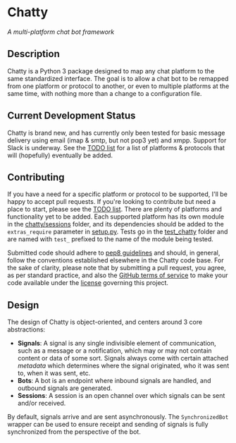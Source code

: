 # Chatty

*A multi-platform chat bot framework*


## Description

Chatty is a Python 3 package designed to map any chat platform to the same
standardized interface. The goal is to allow a chat bot to be remapped 
from one platform or protocol to another, or even to multiple platforms
at the same time, with nothing more than a change to a configuration file.


## Current Development Status

Chatty is brand new, and has currently only been tested for basic message
delivery using email (imap & smtp, but not pop3 yet) and xmpp. Support for
Slack is underway. See the [TODO list] for a list of platforms & protocols 
that will (hopefully) eventually be added.


## Contributing

If you have a need for a specific platform or protocol to be supported,
I'll be happy to accept pull requests. If you're looking to contribute 
but need a place to start, please see the [TODO list]. There are plenty of 
platforms and functionality yet to be added. Each supported platform has 
its own module in the [chatty/sessions] folder, and its dependencies 
should be added to the `extras_require` parameter in [setup.py]. Tests
go in the [test_chatty] folder and are named with `test_` prefixed to the 
name of the module being tested. 

Submitted code should adhere to [pep8 guidelines] and should, in general,
follow the conventions established elsewhere in the Chatty code base. For 
the sake of clarity, please note that by submitting a pull request, you 
agree, as per standard practice, and also the [GitHub terms of service] to 
make your code available under the [license] governing this project.


## Design

The design of Chatty is object-oriented, and centers around 3 core 
abstractions:

* **Signals**: A signal is any single indivisible element of communication,
  such as a message or a notification, which may or may not contain
  content or data of some sort. Signals always come with certain attached
  *metadata* which determines where the signal originated, who it was
  sent to, when it was sent, etc.
* **Bots**: A bot is an endpoint where inbound signals are handled, and
  outbound signals are generated.
* **Sessions**: A session is an open channel over which signals can be
  sent and/or received.

By default, signals arrive and are sent asynchronously. The 
`SynchronizedBot` wrapper can be used to ensure receipt and sending
of signals is fully synchronized from the perspective of the bot.


[chatty/sessions]: https://github.com/hosford42/Chatty/tree/master/chatty/sessions
[GitHub terms of service]: https://help.github.com/articles/github-terms-of-service/#6-contributions-under-repository-license
[license]: https://github.com/hosford42/Chatty/blob/master/LICENSE
[pep8 guidelines]: https://www.python.org/dev/peps/pep-0008/
[setup.py]: https://github.com/hosford42/Chatty/blob/master/setup.py
[test_chatty]: https://github.com/hosford42/Chatty/tree/master/test_chatty 
[TODO list]: https://github.com/hosford42/Chatty/blob/master/TODO.md
